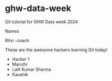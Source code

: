 # ghw-data-week
Git tutorial for GHW Data week 2024 

Names

Ritvi -coach


These are the awesome hackers learning Git today!
  - Hacker 1
  - Maruthi
  - Lalit Kumar Sharma
  - Kaushik
